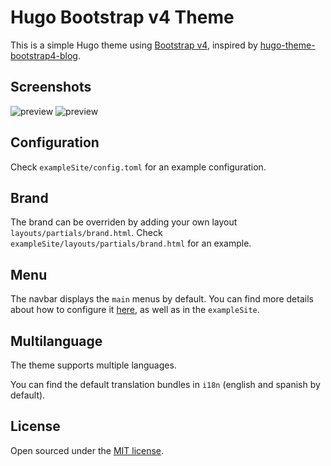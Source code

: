 # Hugo Bootstrap v4 Theme

This is a simple Hugo theme using [Bootstrap v4](https://getbootstrap.com/), inspired by [hugo-theme-bootstrap4-blog](https://github.com/alanorth/hugo-theme-bootstrap4-blog).

## Screenshots

![preview](https://raw.githubusercontent.com/Xzya/hugo-bootstrap/master/images/screenshot.png)
![preview](https://raw.githubusercontent.com/Xzya/hugo-bootstrap/master/images/screenshot2.png)

## Configuration

Check `exampleSite/config.toml` for an example configuration.

## Brand

The brand can be overriden by adding your own layout `layouts/partials/brand.html`. Check `exampleSite/layouts/partials/brand.html` for an example.

## Menu

The navbar displays the `main` menus by default. You can find more details about how to configure it [here](https://gohugo.io/templates/menu-templates/), as well as in the `exampleSite`.

## Multilanguage

The theme supports multiple languages.

You can find the default translation bundles in `i18n` (english and spanish by default).

## License

Open sourced under the [MIT license](./LICENSE.md).